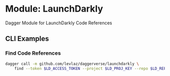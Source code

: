 # Module: LaunchDarkly 

Dagger Module for LaunchDarkly Code References

## CLI Examples

### Find Code References

```sh
dagger call -m github.com/levlaz/daggerverse/launchdarkly \
    find --token $LD_ACCESS_TOKEN --project $LD_PROJ_KEY --repo $LD_REPO_NAME --directory .
```
